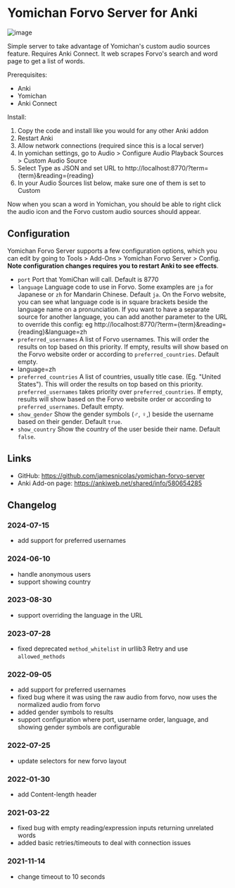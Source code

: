 

# Yomichan Forvo Server for Anki
![image](https://user-images.githubusercontent.com/2841145/111932339-97690580-8a93-11eb-9f2a-4fa791dd5954.png)

Simple server to take advantage of Yomichan's custom audio sources feature. Requires Anki Connect. It web scrapes Forvo's search and word page to get a list of words.

Prerequisites:

- Anki
- Yomichan
- Anki Connect

Install:

1. Copy the code and install like you would for any other Anki addon
2. Restart Anki
3. Allow network connections (required since this is a local server)
4. In yomichan settings, go to Audio > Configure Audio Playback Sources > Custom Audio Source
5. Select Type as JSON and set URL to http://localhost:8770/?term={term}&reading={reading}
6. In your Audio Sources list below, make sure one of them is set to Custom

Now when you scan a word in Yomichan, you should be able to right click the audio icon and the Forvo custom audio sources should appear.

## Configuration

Yomichan Forvo Server supports a few configuration options, which you can edit by going to Tools > Add-Ons > Yomichan Forvo Server > Config. **Note configuration changes requires you to restart Anki to see effects**.

- `port`                Port that YomiChan will call. Default is 8770
- `language`            Language code to use in Forvo. Some examples are `ja` for Japanese or `zh` for Mandarin Chinese. Default `ja`. On the Forvo website, you can see what language code is in square brackets beside the language name on a pronunciation. If you want to have a separate source for another language, you can add another parameter to the URL to override this config: eg http://localhost:8770/?term={term}&reading={reading}&language=zh
- `preferred_usernames` A list of Forvo usernames. This will order the results on top based on this priority. If empty, results will show based on the Forvo website order or according to `preferred_countries`. Default empty.
- language=zh
- `preferred_countries` A list of countries, usually title case. (Eg. "United States"). This will order the results on top based on this priority. `preferred_usernames` takes priority over `preferred_countries`. If empty, results will show based on the Forvo website order or according to `preferred_usernames`. Default empty.
- `show_gender`         Show the gender symbols (♂, ♀,) beside the username based on their gender. Default `true`.
- `show_country`        Show the country of the user beside their name. Default `false`.

## Links

- GitHub: https://github.com/jamesnicolas/yomichan-forvo-server
- Anki Add-on page: https://ankiweb.net/shared/info/580654285

## Changelog
### 2024-07-15
- add support for preferred usernames

### 2024-06-10
- handle anonymous users
- support showing country

### 2023-08-30
- support overriding the language in the URL

### 2023-07-28
- fixed deprecated `method_whitelist` in urllib3 Retry and use `allowed_methods`

### 2022-09-05
- add support for preferred usernames
- fixed bug where it was using the raw audio from forvo, now uses the normalized audio from forvo
- added gender symbols to results
- support configuration where port, username order, language, and showing gender symbols are configurable

### 2022-07-25
- update selectors for new forvo layout

### 2022-01-30
- add Content-length header

### 2021-03-22
- fixed bug with empty reading/expression inputs returning unrelated words
- added basic retries/timeouts to deal with connection issues

### 2021-11-14
- change timeout to 10 seconds

